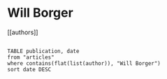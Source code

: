 # Will Borger

[[authors]]

```dataview

TABLE publication, date
from "articles"
where contains(flat(list(author)), "Will Borger")
sort date DESC

```